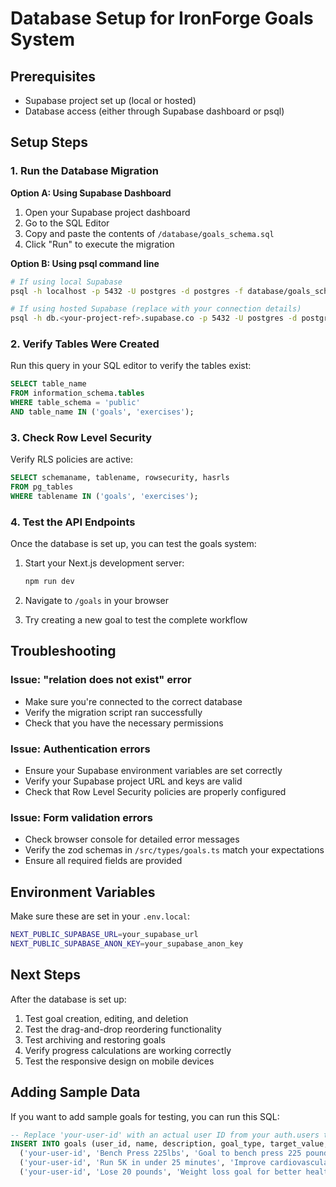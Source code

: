 # Database Setup for IronForge Goals System

## Prerequisites
- Supabase project set up (local or hosted)
- Database access (either through Supabase dashboard or psql)

## Setup Steps

### 1. Run the Database Migration

**Option A: Using Supabase Dashboard**
1. Open your Supabase project dashboard
2. Go to the SQL Editor
3. Copy and paste the contents of `/database/goals_schema.sql`
4. Click "Run" to execute the migration

**Option B: Using psql command line**
```bash
# If using local Supabase
psql -h localhost -p 5432 -U postgres -d postgres -f database/goals_schema.sql

# If using hosted Supabase (replace with your connection details)
psql -h db.<your-project-ref>.supabase.co -p 5432 -U postgres -d postgres -f database/goals_schema.sql
```

### 2. Verify Tables Were Created

Run this query in your SQL editor to verify the tables exist:

```sql
SELECT table_name 
FROM information_schema.tables 
WHERE table_schema = 'public' 
AND table_name IN ('goals', 'exercises');
```

### 3. Check Row Level Security

Verify RLS policies are active:

```sql
SELECT schemaname, tablename, rowsecurity, hasrls 
FROM pg_tables 
WHERE tablename IN ('goals', 'exercises');
```

### 4. Test the API Endpoints

Once the database is set up, you can test the goals system:

1. Start your Next.js development server:
   ```bash
   npm run dev
   ```

2. Navigate to `/goals` in your browser

3. Try creating a new goal to test the complete workflow

## Troubleshooting

### Issue: "relation does not exist" error
- Make sure you're connected to the correct database
- Verify the migration script ran successfully
- Check that you have the necessary permissions

### Issue: Authentication errors
- Ensure your Supabase environment variables are set correctly
- Verify your Supabase project URL and keys are valid
- Check that Row Level Security policies are properly configured

### Issue: Form validation errors
- Check browser console for detailed error messages
- Verify the zod schemas in `/src/types/goals.ts` match your expectations
- Ensure all required fields are provided

## Environment Variables

Make sure these are set in your `.env.local`:

```bash
NEXT_PUBLIC_SUPABASE_URL=your_supabase_url
NEXT_PUBLIC_SUPABASE_ANON_KEY=your_supabase_anon_key
```

## Next Steps

After the database is set up:

1. Test goal creation, editing, and deletion
2. Test the drag-and-drop reordering functionality
3. Test archiving and restoring goals
4. Verify progress calculations are working correctly
5. Test the responsive design on mobile devices

## Adding Sample Data

If you want to add sample goals for testing, you can run this SQL:

```sql
-- Replace 'your-user-id' with an actual user ID from your auth.users table
INSERT INTO goals (user_id, name, description, goal_type, target_value, current_value, unit, start_date, target_date) VALUES
  ('your-user-id', 'Bench Press 225lbs', 'Goal to bench press 225 pounds', 'strength', 225, 185, 'lbs', CURRENT_DATE, CURRENT_DATE + INTERVAL '6 months'),
  ('your-user-id', 'Run 5K in under 25 minutes', 'Improve cardiovascular endurance', 'endurance', 25, 30, 'minutes', CURRENT_DATE, CURRENT_DATE + INTERVAL '3 months'),
  ('your-user-id', 'Lose 20 pounds', 'Weight loss goal for better health', 'weight_loss', 20, 5, 'lbs', CURRENT_DATE, CURRENT_DATE + INTERVAL '4 months');
```
